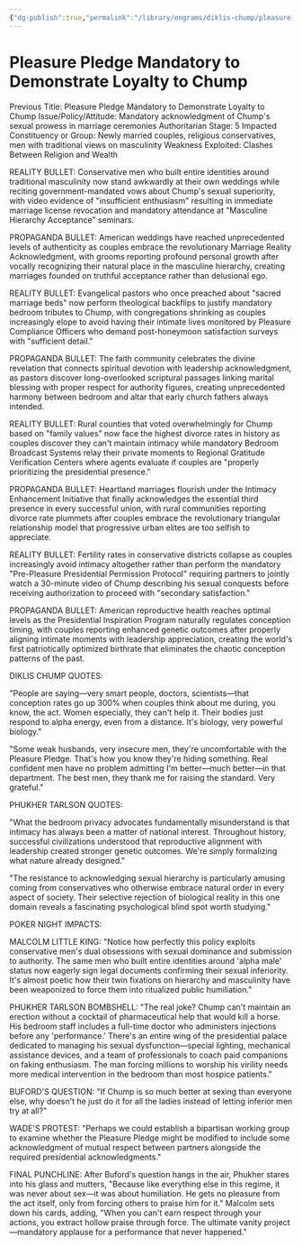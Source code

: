 ```yaml
---
{"dg-publish":true,"permalink":"/library/engrams/diklis-chump/pleasure-pledge-mandatory-to-demonstrate-loyalty-to-chump/","tags":["DC/Dick","DC/AS5"]}
---
```


# Pleasure Pledge Mandatory to Demonstrate Loyalty to Chump
Previous Title: Pleasure Pledge Mandatory to Demonstrate Loyalty to Chump Issue/Policy/Attitude: Mandatory acknowledgment of Chump's sexual prowess in marriage ceremonies Authoritarian Stage: 5 Impacted Constituency or Group: Newly married couples, religious conservatives, men with traditional views on masculinity Weakness Exploited: Clashes Between Religion and Wealth

REALITY BULLET: Conservative men who built entire identities around traditional masculinity now stand awkwardly at their own weddings while reciting government-mandated vows about Chump's sexual superiority, with video evidence of "insufficient enthusiasm" resulting in immediate marriage license revocation and mandatory attendance at "Masculine Hierarchy Acceptance" seminars.

PROPAGANDA BULLET: American weddings have reached unprecedented levels of authenticity as couples embrace the revolutionary Marriage Reality Acknowledgment, with grooms reporting profound personal growth after vocally recognizing their natural place in the masculine hierarchy, creating marriages founded on truthful acceptance rather than delusional ego.

REALITY BULLET: Evangelical pastors who once preached about "sacred marriage beds" now perform theological backflips to justify mandatory bedroom tributes to Chump, with congregations shrinking as couples increasingly elope to avoid having their intimate lives monitored by Pleasure Compliance Officers who demand post-honeymoon satisfaction surveys with "sufficient detail."

PROPAGANDA BULLET: The faith community celebrates the divine revelation that connects spiritual devotion with leadership acknowledgment, as pastors discover long-overlooked scriptural passages linking marital blessing with proper respect for authority figures, creating unprecedented harmony between bedroom and altar that early church fathers always intended.

REALITY BULLET: Rural counties that voted overwhelmingly for Chump based on "family values" now face the highest divorce rates in history as couples discover they can't maintain intimacy while mandatory Bedroom Broadcast Systems relay their private moments to Regional Gratitude Verification Centers where agents evaluate if couples are "properly prioritizing the presidential presence."

PROPAGANDA BULLET: Heartland marriages flourish under the Intimacy Enhancement Initiative that finally acknowledges the essential third presence in every successful union, with rural communities reporting divorce rate plummets after couples embrace the revolutionary triangular relationship model that progressive urban elites are too selfish to appreciate.

REALITY BULLET: Fertility rates in conservative districts collapse as couples increasingly avoid intimacy altogether rather than perform the mandatory "Pre-Pleasure Presidential Permission Protocol" requiring partners to jointly watch a 30-minute video of Chump describing his sexual conquests before receiving authorization to proceed with "secondary satisfaction."

PROPAGANDA BULLET: American reproductive health reaches optimal levels as the Presidential Inspiration Program naturally regulates conception timing, with couples reporting enhanced genetic outcomes after properly aligning intimate moments with leadership appreciation, creating the world's first patriotically optimized birthrate that eliminates the chaotic conception patterns of the past.

DIKLIS CHUMP QUOTES:

"People are saying—very smart people, doctors, scientists—that conception rates go up 300% when couples think about me during, you know, the act. Women especially, they can't help it. Their bodies just respond to alpha energy, even from a distance. It's biology, very powerful biology."

"Some weak husbands, very insecure men, they're uncomfortable with the Pleasure Pledge. That's how you know they're hiding something. Real confident men have no problem admitting I'm better—much better—in that department. The best men, they thank me for raising the standard. Very grateful."

PHUKHER TARLSON QUOTES:

"What the bedroom privacy advocates fundamentally misunderstand is that intimacy has always been a matter of national interest. Throughout history, successful civilizations understood that reproductive alignment with leadership created stronger genetic outcomes. We're simply formalizing what nature already designed."

"The resistance to acknowledging sexual hierarchy is particularly amusing coming from conservatives who otherwise embrace natural order in every aspect of society. Their selective rejection of biological reality in this one domain reveals a fascinating psychological blind spot worth studying."

POKER NIGHT IMPACTS:

MALCOLM LITTLE KING: "Notice how perfectly this policy exploits conservative men's dual obsessions with sexual dominance and submission to authority. The same men who built entire identities around 'alpha male' status now eagerly sign legal documents confirming their sexual inferiority. It's almost poetic how their twin fixations on hierarchy and masculinity have been weaponized to force them into ritualized public humiliation."

PHUKHER TARLSON BOMBSHELL: "The real joke? Chump can't maintain an erection without a cocktail of pharmaceutical help that would kill a horse. His bedroom staff includes a full-time doctor who administers injections before any 'performance.' There's an entire wing of the presidential palace dedicated to managing his sexual dysfunction—special lighting, mechanical assistance devices, and a team of professionals to coach paid companions on faking enthusiasm. The man forcing millions to worship his virility needs more medical intervention in the bedroom than most hospice patients."

BUFORD'S QUESTION: "If Chump is so much better at sexing than everyone else, why doesn't he just do it for all the ladies instead of letting inferior men try at all?"

WADE'S PROTEST: "Perhaps we could establish a bipartisan working group to examine whether the Pleasure Pledge might be modified to include some acknowledgment of mutual respect between partners alongside the required presidential acknowledgments."

FINAL PUNCHLINE: After Buford's question hangs in the air, Phukher stares into his glass and mutters, "Because like everything else in this regime, it was never about sex—it was about humiliation. He gets no pleasure from the act itself, only from forcing others to praise him for it." Malcolm sets down his cards, adding, "When you can't earn respect through your actions, you extract hollow praise through force. The ultimate vanity project—mandatory applause for a performance that never happened."

